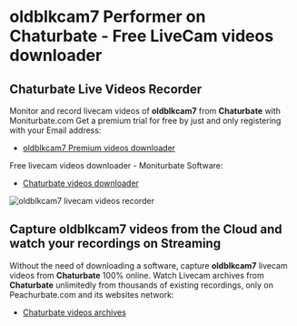 # oldblkcam7 Performer on Chaturbate - Free LiveCam videos downloader

## Chaturbate Live Videos Recorder

Monitor and record livecam videos of **oldblkcam7** from **Chaturbate** with Moniturbate.com
Get a premium trial for free by just and only registering with your Email address:
* [oldblkcam7 Premium videos downloader](https://moniturbate.com/request-demo-licence-key.html)

Free livecam videos downloader - Moniturbate Software:
* [Chaturbate videos downloader](https://moniturbate.com/moniturbate-download-software.html)

![oldblkcam7 livecam videos recorder](https://peachurnet.com/templates/moniturbate-software.png)


## Capture oldblkcam7 videos from the Cloud and watch your recordings on Streaming

Without the need of downloading a software, capture **oldblkcam7** livecam videos from **Chaturbate** 100% online.
Watch Livecam archives from **Chaturbate** unlimitedly from thousands of existing recordings, only on Peachurbate.com and its websites network:
* [Chaturbate videos archives](https://peachurnet.com/)